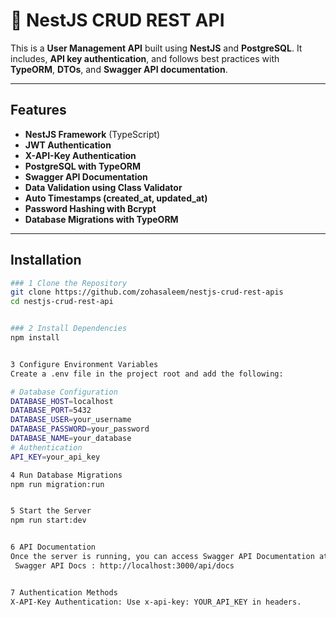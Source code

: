 # 🚀 NestJS CRUD REST API

This is a **User Management API** built using **NestJS** and **PostgreSQL**. It includes, **API key authentication**, and follows best practices with **TypeORM**, **DTOs**, and **Swagger API documentation**.

---

##  **Features**
- **NestJS Framework** (TypeScript)
- **JWT Authentication**
- **X-API-Key Authentication**
- **PostgreSQL with TypeORM**
- **Swagger API Documentation**
- **Data Validation using Class Validator**
- **Auto Timestamps (created_at, updated_at)**
- **Password Hashing with Bcrypt**
- **Database Migrations with TypeORM**

---

##  Installation

```sh
### 1️ Clone the Repository
git clone https://github.com/zohasaleem/nestjs-crud-rest-apis
cd nestjs-crud-rest-api


### 2️ Install Dependencies
npm install


3️ Configure Environment Variables
Create a .env file in the project root and add the following:

# Database Configuration
DATABASE_HOST=localhost
DATABASE_PORT=5432
DATABASE_USER=your_username
DATABASE_PASSWORD=your_password
DATABASE_NAME=your_database
# Authentication
API_KEY=your_api_key

4️ Run Database Migrations
npm run migration:run


5️ Start the Server
npm run start:dev


6️ API Documentation
Once the server is running, you can access Swagger API Documentation at:
 Swagger API Docs : http://localhost:3000/api/docs


7️ Authentication Methods
X-API-Key Authentication: Use x-api-key: YOUR_API_KEY in headers.
